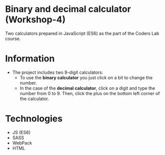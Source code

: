 # Binary and decimal calculator (Workshop-4)
Two calculators prepared in JavaScript (ES6) as the part of the Coders Lab course.

# Information
* The project includes two 9-digit calculators:
    * To use the **binary calculator** you just click on a bit to change the number.
    * In the case of the **decimal calculator**, click on a digit and type the number from 0 to 9. Then, click the plus on the bottom left corner of the calculator.

# Technologies
* JS (ES6)
* SASS
* WebPack
* HTML